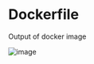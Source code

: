 # Dockerfile
 Output of docker image 

 ![image](https://github.com/Abhay956/Dockerfile/assets/132220412/33d06e76-5a47-47aa-8a24-e7cd2665f015)

 
